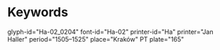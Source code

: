 # Keywords
glyph-id="Ha-02_0204"
font-id="Ha-02"
printer-id="Ha"
printer="Jan Haller"
period="1505–1525"
place="Kraków"
PT plate="165"
